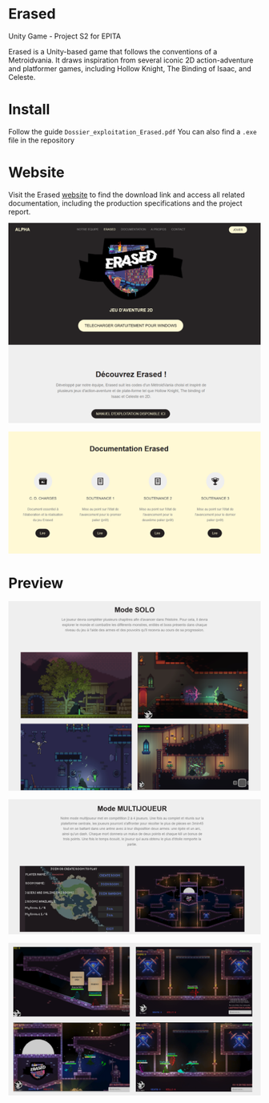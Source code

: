 # Erased
Unity Game - Project S2 for EPITA

Erased is a Unity-based game that follows the conventions of a Metroidvania. It draws inspiration from several iconic 2D action-adventure and platformer games, including Hollow Knight, The Binding of Isaac, and Celeste.

# Install

Follow the guide `Dossier_exploitation_Erased.pdf`
You can also find a `.exe` file in the repository

# Website

Visit the Erased [website](https://topagrume.github.io/erased/jeu.html) to find the download link and access all related documentation, including the production specifications and the project report.

![](./assets/website.png)

![](./assets/documentations.png)

# Preview

![](./assets/solo1.png)

![](./assets/multi1.png)

![](./assets/multi2.png)
